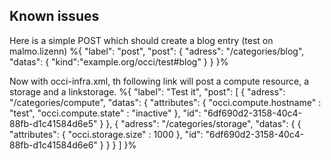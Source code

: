 ## Known issues

Here is a simple POST which should create a blog entry (test on malmo.lizenn) %{
  "label": "post",
  "post":
    {
        "adress": "/categories/blog",
        "datas": {
          "kind":"example.org/occi/test#blog"
        }
    }
}%

Now with occi-infra.xml, th following link will post a compute resource, a storage and a linkstorage. %{
  "label": "Test it",
  "post": [
    {
        "adress": "/categories/compute",
        "datas": {
          "attributes": {
            "occi.compute.hostname" : "test",
            "occi.compute.state" : "inactive"
          },
          "id": "6df690d2-3158-40c4-88fb-d1c41584d6e5"
        }
    },
    {
        "adress": "/categories/storage",
        "datas": {
            {
              "attributes": {
                "occi.storage.size" : 1000
              },
              "id": "6df690d2-3158-40c4-88fb-d1c41584d6e6"
            }
        }
    }
  ]
}%
